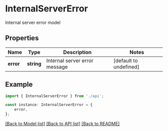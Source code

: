 # InternalServerError

Internal server error model

## Properties

Name | Type | Description | Notes
------------ | ------------- | ------------- | -------------
**error** | **string** | Internal server error message | [default to undefined]

## Example

```typescript
import { InternalServerError } from './api';

const instance: InternalServerError = {
    error,
};
```

[[Back to Model list]](../README.md#documentation-for-models) [[Back to API list]](../README.md#documentation-for-api-endpoints) [[Back to README]](../README.md)
